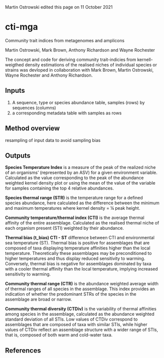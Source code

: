 Martin Ostrowski edited this page on 11 October 2021

# cti-mga
Community trait indices from metagenomes and amplicons

Martin Ostrowski, Mark Brown, Anthony Richardson and Wayne Rochester

The concept and code for deriving community trait-indicies from kernell-weigthed density 
estimations of the realised niches of individual species or strains was devloped in collaboration 
with Mark Brown, Martin Ostrowski, Wayne Rochester and Anthony Richardson. 

## Inputs

1. A sequence, type or species abundance table, samples (rows) by sequences (columns)
2. a corresponding metadata table with samples as rows

## Method overview

resampling of input data to avoid sampling bias

## Outputs 

**Species Temperature Index** is a measure of the peak of the realized niche of an organisms’ (represented by an ASV) for a given environment variable. Calculated as the value corresponding to the peak of the abundance weighted kernel density plot or using the mean of the value of the variable for samples containing the top 4 relative abundances.

**Species thermal range (STR)** is the temperature range for a defined species abundance, here calculated as the difference between the minimum and maximum temperatures where kernel density = ¼ peak height.

**Community temperature/thermal index (CTI)** is the average thermal affinity of the entire assemblage. Calculated as the realised thermal niche of each organism present (STI) weighted by their abundance. 

**Thermal bias (t_bias) CTI - ST** difference between CTI and environmental sea temperature (ST). Thermal bias is positive for assemblages that are composed of taxa displaying temperature affinities higher than the local temperature. Theoretically these assemblages may be preconditioned to higher temperatures and thus display reduced sensitivity to warming. Conversely, thermal bias is negative for assemblages dominated by taxa with a cooler thermal affinity than the local temperature, implying increased sensitivity to warming. 

**Community thermal range (CTR)** is the abundance weighted average width of thermal ranges of all species in the assemblage. This index provides an indication of whether the predominant STRs of the species in the assemblage are broad or narrow.

**Community thermal diversity (CTDiv)**  is the variability of thermal affinities among species in the assemblage, calculated as the abundance weighted standard deviation of  all STIs. Low values of CTDiv correspond to assemblages that are composed of taxa with similar STIs, while higher values of CTDiv reflect an assemblage structure with a wider range of STIs, that is,  composed of both warm and cold-water taxa. 

## References






